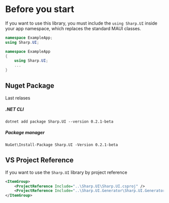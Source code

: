 # Before you start

If you want to use this library, you must include the `using Sharp.UI` inside your app namespace, which replaces the standard MAUI classes.

```cs
namespace ExampleApp;
using Sharp.UI;
```

```cs
namespace ExampleApp
{
    using Sharp.UI;
    ...
}
```

## Nuget Package

Last relases

##### .NET CLI

```
dotnet add package Sharp.UI --version 0.2.1-beta
```

##### Package manager

```
NuGet\Install-Package Sharp.UI -Version 0.2.1-beta
```

## VS Project Reference

If you want to use the `Sharp.UI` library by project reference

```xml
<ItemGroup>
    <ProjectReference Include="..\Sharp.UI\Sharp.UI.csproj" />
    <ProjectReference Include="..\Sharp.UI.Generator\Sharp.UI.Generator.csproj" OutputItemType="Analyzer" ReferenceOutputAssembly="false" />
</ItemGroup>
